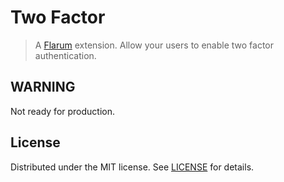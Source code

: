 # Two Factor

> A [Flarum](http://flarum.org) extension. Allow your users to enable two factor authentication.

## WARNING

Not ready for production.

## License

Distributed under the MIT license. See [LICENSE](LICENSE) for details.

